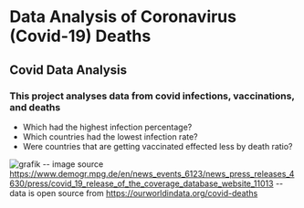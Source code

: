 # Data Analysis of Coronavirus (Covid-19) Deaths
## Covid Data Analysis
### This project analyses data from covid infections, vaccinations, and deaths
- Which had the highest infection percentage?
- Which countries had the lowest infection rate?
- Were countries that are getting vaccinated effected less by death ratio?



![grafik](https://github.com/BarendBester/Covid_SQL_Project2023/assets/121133689/957669e0-a5cb-4d0b-99ad-a2bf4738c117)
-- image source https://www.demogr.mpg.de/en/news_events_6123/news_press_releases_4630/press/covid_19_release_of_the_coverage_database_website_11013
-- data is open source from https://ourworldindata.org/covid-deaths
